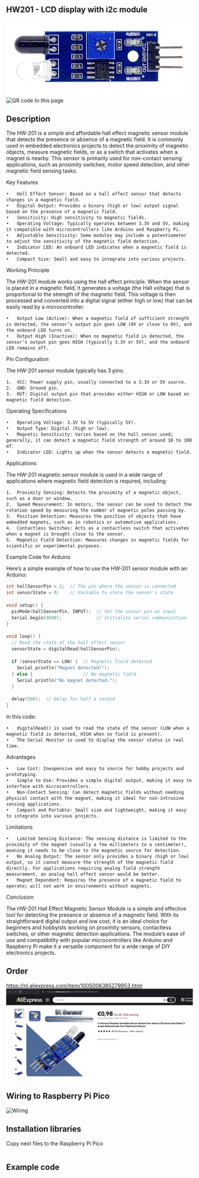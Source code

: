 ## HW201 - LCD display with i2c module
<img src="HW201_Photo.jpg" alt="Photo of the component">
<img src="HW201_QR_code.jpg" alt="QR code to this page" width="80" height="80">

## Description
The HW-201 is a simple and affordable hall effect magnetic sensor module that detects the presence or absence of a magnetic field. It is commonly used in embedded electronics projects to detect the proximity of magnetic objects, measure magnetic fields, or as a switch that activates when a magnet is nearby. This sensor is primarily used for non-contact sensing applications, such as proximity switches, motor speed detection, and other magnetic field sensing tasks.

Key Features

	•	Hall Effect Sensor: Based on a hall effect sensor that detects changes in a magnetic field.
	•	Digital Output: Provides a binary (high or low) output signal based on the presence of a magnetic field.
	•	Sensitivity: High sensitivity to magnetic fields.
	•	Operating Voltage: Typically operates between 3.3V and 5V, making it compatible with microcontrollers like Arduino and Raspberry Pi.
	•	Adjustable Sensitivity: Some modules may include a potentiometer to adjust the sensitivity of the magnetic field detection.
	•	Indicator LED: An onboard LED indicates when a magnetic field is detected.
	•	Compact Size: Small and easy to integrate into various projects.

Working Principle

The HW-201 module works using the hall effect principle. When the sensor is placed in a magnetic field, it generates a voltage (the Hall voltage) that is proportional to the strength of the magnetic field. This voltage is then processed and converted into a digital signal (either high or low) that can be easily read by a microcontroller.

	•	Output Low (Active): When a magnetic field of sufficient strength is detected, the sensor’s output pin goes LOW (0V or close to 0V), and the onboard LED turns on.
	•	Output High (Inactive): When no magnetic field is detected, the sensor’s output pin goes HIGH (typically 3.3V or 5V), and the onboard LED remains off.

Pin Configuration

The HW-201 sensor module typically has 3 pins:

	1.	VCC: Power supply pin, usually connected to a 3.3V or 5V source.
	2.	GND: Ground pin.
	3.	OUT: Digital output pin that provides either HIGH or LOW based on magnetic field detection.

Operating Specifications

	•	Operating Voltage: 3.3V to 5V (typically 5V).
	•	Output Type: Digital (high or low).
	•	Magnetic Sensitivity: Varies based on the hall sensor used; generally, it can detect a magnetic field strength of around 10 to 100 mT.
	•	Indicator LED: Lights up when the sensor detects a magnetic field.

Applications

The HW-201 magnetic sensor module is used in a wide range of applications where magnetic field detection is required, including:

	1.	Proximity Sensing: Detects the proximity of a magnetic object, such as a door or window.
	2.	Speed Measurement: In motors, the sensor can be used to detect the rotation speed by measuring the number of magnetic poles passing by.
	3.	Position Detection: Measures the position of objects that have embedded magnets, such as in robotics or automotive applications.
	4.	Contactless Switches: Acts as a contactless switch that activates when a magnet is brought close to the sensor.
	5.	Magnetic Field Detection: Measures changes in magnetic fields for scientific or experimental purposes.

Example Code for Arduino

Here’s a simple example of how to use the HW-201 sensor module with an Arduino:

```cpp
int hallSensorPin = 2;  // The pin where the sensor is connected
int sensorState = 0;    // Variable to store the sensor's state

void setup() {
  pinMode(hallSensorPin, INPUT);  // Set the sensor pin as input
  Serial.begin(9600);             // Initialize serial communication
}

void loop() {
  // Read the state of the hall effect sensor
  sensorState = digitalRead(hallSensorPin);
  
  if (sensorState == LOW) {  // Magnetic field detected
    Serial.println("Magnet detected!");
  } else {                   // No magnetic field
    Serial.println("No magnet detected.");
  }
  
  delay(500);  // Delay for half a second
}
```

In this code:

	•	digitalRead() is used to read the state of the sensor (LOW when a magnetic field is detected, HIGH when no field is present).
	•	The Serial Monitor is used to display the sensor status in real time.

Advantages

	•	Low Cost: Inexpensive and easy to source for hobby projects and prototyping.
	•	Simple to Use: Provides a simple digital output, making it easy to interface with microcontrollers.
	•	Non-Contact Sensing: Can detect magnetic fields without needing physical contact with the magnet, making it ideal for non-intrusive sensing applications.
	•	Compact and Portable: Small size and lightweight, making it easy to integrate into various projects.

Limitations

	•	Limited Sensing Distance: The sensing distance is limited to the proximity of the magnet (usually a few millimeters to a centimeter), meaning it needs to be close to the magnetic source for detection.
	•	No Analog Output: The sensor only provides a binary (high or low) output, so it cannot measure the strength of the magnetic field directly. For applications requiring analog field strength measurement, an analog hall effect sensor would be better.
	•	Magnet Dependent: Requires the presence of a magnetic field to operate; will not work in environments without magnets.

Conclusion

The HW-201 Hall Effect Magnetic Sensor Module is a simple and effective tool for detecting the presence or absence of a magnetic field. With its straightforward digital output and low cost, it is an ideal choice for beginners and hobbyists working on proximity sensors, contactless switches, or other magnetic detection applications. The module’s ease of use and compatibility with popular microcontrollers like Arduino and Raspberry Pi make it a versatile component for a wide range of DIY electronics projects.

## Order
<a href="https://nl.aliexpress.com/item/1005006385279953.html">https://nl.aliexpress.com/item/1005006385279953.html</a>
<img src="HW201_Order.jpg" alt="Photo of the Order">

## Wiring to Raspberry Pi Pico
<img src="HW201_Wiring.jpg" alt="Wiring" >

## Installation libraries
Copy next files to the Raspberry Pi Pico

```bash

```

## Example code
```python


```




